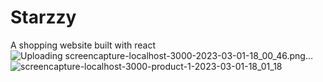 # Starzzy
A shopping website built with react
![Uploading screencapture-localhost-3000-2023-03-01-18_00_46.png…]()
![screencapture-localhost-3000-product-1-2023-03-01-18_01_18](https://user-images.githubusercontent.com/115478939/222146680-96779cc7-c1d8-45b1-b13c-6640061229b2.png)
